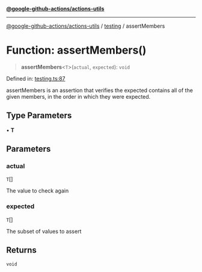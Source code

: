 [**@google-github-actions/actions-utils**](../../README.md)

***

[@google-github-actions/actions-utils](../../modules.md) / [testing](../README.md) / assertMembers

# Function: assertMembers()

> **assertMembers**\<`T`\>(`actual`, `expected`): `void`

Defined in: [testing.ts:87](https://github.com/google-github-actions/actions-utils/blob/main/src/testing.ts#L87)

assertMembers is an assertion that verifies the expected contains all of the
given members, in the order in which they were expected.

## Type Parameters

• **T**

## Parameters

### actual

`T`[]

The value to check again

### expected

`T`[]

The subset of values to assert

## Returns

`void`
